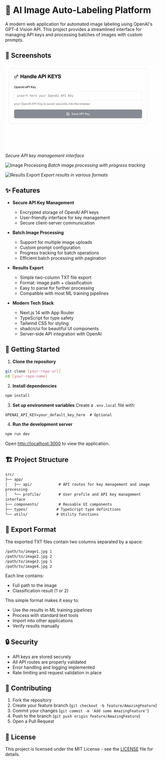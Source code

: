 # 🤖 AI Image Auto-Labeling Platform

A modern web application for automated image labeling using OpenAI's GPT-4 Vision API. This project provides a streamlined interface for managing API keys and processing batches of images with custom prompts.

## 📸 Screenshots

![API Key Management](./screenshots/CPT2411071943-722x400.gif)
*Secure API key management interface*

![Image Processing](./screenshots/CPT2411071955-1415x708.GIF)
*Batch image processing with progress tracking*

![Results Export](./screenshots/CPT2411071956-961x648.GIF)
*Export results in various formats*

## ✨ Features

- **Secure API Key Management**
  - Encrypted storage of OpenAI API keys
  - User-friendly interface for key management
  - Secure client-server communication

- **Batch Image Processing**
  - Support for multiple image uploads
  - Custom prompt configuration
  - Progress tracking for batch operations
  - Efficient batch processing with pagination

- **Results Export**
  - Simple two-column TXT file export
  - Format: image path + classification
  - Easy to parse for further processing
  - Compatible with most ML training pipelines

- **Modern Tech Stack**
  - Next.js 14 with App Router
  - TypeScript for type safety
  - Tailwind CSS for styling
  - shadcn/ui for beautiful UI components
  - Server-side API integration with OpenAI

## 🚀 Getting Started

1. **Clone the repository**
```bash
git clone [your-repo-url]
cd [your-repo-name]
```

2. **Install dependencies**
```bash
npm install
```

3. **Set up environment variables**
Create a `.env.local` file with:
```env
OPENAI_API_KEY=your_default_key_here  # Optional
```

4. **Run the development server**
```bash
npm run dev
```

Open [http://localhost:3000](http://localhost:3000) to view the application.

## 🏗️ Project Structure

```
src/
├── app/
│   ├── api/            # API routes for key management and image processing
│   └── profile/        # User profile and API key management interface
├── components/         # Reusable UI components
├── types/             # TypeScript type definitions
└── utils/             # Utility functions
```

## 📁 Export Format

The exported TXT files contain two columns separated by a space:
```
/path/to/image1.jpg 1
/path/to/image2.jpg 2
/path/to/image3.jpg 1
/path/to/image4.jpg 2
```

Each line contains:
- Full path to the image
- Classification result (1 or 2)

This simple format makes it easy to:
- Use the results in ML training pipelines
- Process with standard text tools
- Import into other applications
- Verify results manually

## 🔒 Security

- API keys are stored securely
- All API routes are properly validated
- Error handling and logging implemented
- Rate limiting and request validation in place

## 🤝 Contributing

1. Fork the repository
2. Create your feature branch (`git checkout -b feature/AmazingFeature`)
3. Commit your changes (`git commit -m 'Add some AmazingFeature'`)
4. Push to the branch (`git push origin feature/AmazingFeature`)
5. Open a Pull Request

## 📝 License

This project is licensed under the MIT License - see the [LICENSE](LICENSE) file for details.